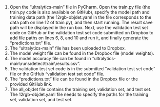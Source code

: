 1. Open the “ultralytics-main” file in PyCharm. Open the train.py file (the train.py code is also available on GitHub), specify the model path and training data path (the 12rgb-objdet.yaml in the file corresponds to the data path on line 12 of train.py), and then start running. The result save path will be displayed in the run box. Next, use the validation test set code on GitHub or the validation test set code submitted on Dropbox to add file paths on lines 6, 8, and 10 and run it, and finally generate the “predictions.txt” file.
2. The “ultralytics-main” file has been uploaded to Dropbox.
3. The model weight file can be found in the Dropbox file (model weights).
4. The model accuracy file can be found in “ultralytics-main\runs\detect\train\results.csv”.
5. The validation test set code is in the submitted “validation test set code” file or the GitHub “validation test set code” file.
6. The “predictions.txt” file can be found in the Dropbox file or the provided GitHub link.
7. The all_objdet file contains the training set, validation set, and test set. The 12rgb-objdet.yaml file needs to specify the paths for the training set, validation set, and test set.
